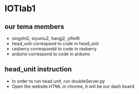 # IOTlab1
## our tema members
- xingzhi2, siyuniu2, hangj2, yifeil6
- head_unit correspond to code in head_unit
- rasberry correspondd to code in rasberry
- arduino correspond to code in arduino

## head_unit instruction
- In order to run head unit, run doubleServer.py
- Open the website.HTML in chrome, it will be our dash board
